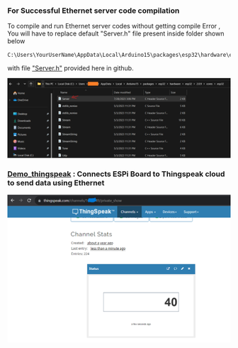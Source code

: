 ### For Successful Ethernet server code compilation 

To compile and run Ethernet server codes without getting compile Error , 
You will have to replace default "Server.h" file present inside folder shown below 
```
C:\Users\YourUserName\AppData\Local\Arduino15\packages\esp32\hardware\esp32\2.0.9\cores\esp32
```
with file ["Server.h"](https://github.com/sbcshop/ESPi_Software/blob/main/examples/Server.h) provided here in github. 

<img src="https://github.com/sbcshop/ESPi_Software/blob/main/images/server_file_location.png">


### [Demo_thingspeak](https://github.com/sbcshop/ESPi_Software/tree/main/examples/Demo_thingspeak) : Connects ESPi Board to Thingspeak cloud to send data using Ethernet

<img src="https://github.com/sbcshop/ESPi_Software/blob/main/images/thingspeak_screenshot.png">
